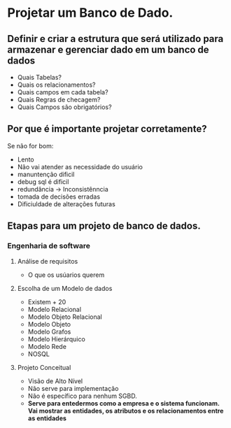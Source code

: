 # Projetar um Banco de Dado.

## Definir e criar a estrutura que será utilizado para armazenar e gerenciar dado em um banco de dados
 - Quais Tabelas?
 - Quais os relacionamentos?
 - Quais campos em cada tabela?
 - Quais Regras de checagem?
 - Quais Campos são obrigatórios?

## Por que é importante projetar corretamente? 
Se não for bom:
 - Lento
 - Não vai atender as necessidade do usuário
 - manuntenção dificil
 - debug sql é dificil
 - redundância -> Inconsistênncia
 - tomada de decisões erradas
 - Dificiuldade de alterações futuras

## Etapas para um projeto de banco de dados.

### Engenharia de software
 1. Análise de requisitos 
    * O que os usúarios querem
 
 2. Escolha de um Modelo de dados
    * Existem + 20
    * Modelo Relacional
    * Modelo Objeto Relacional
    * Modelo Objeto
    * Modelo Grafos
    * Modelo Hierárquico
    * Modelo Rede
    * NOSQL
    
 4. Projeto Conceitual
    * Visão de Alto Nível
    * Não serve para implementação
    * Não é específico para nenhum SGBD.
    * **Serve para entedermos como a empresa e o sistema funcionam. Vai mostrar as entidades, os atributos e os relacionamentos entre as entidades** 

